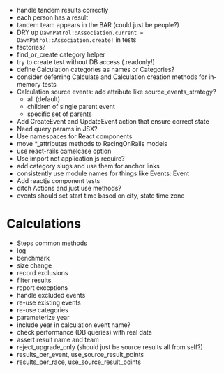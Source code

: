  * handle tandem results correctly
  * each person has a result
  * tandem team appears in the BAR (could just be people?)
 * DRY up `DawnPatrol::Association.current = DawnPatrol::Association.create!` in tests
 * factories?
 * find_or_create category helper
 * try to create test without DB access (.readonly!)
 * define Calculation categories as names or Categories?
 * consider deferring Calculate and Calculation creation methods for in-memory tests
 * Calculation source events: add attribute like source_events_strategy?
   * all (default)
   * children of single parent event
   * specific set of parents
 * Add CreateEvent and UpdateEvent action that ensure correct state
 * Need query params in JSX?
 * Use namespaces for React components
 * move *_attributes methods to RacingOnRails models
 * use react-rails camelcase option
 * Use import not application.js require?
 * add category slugs and use them for anchor links
 * consistently use module names for things like Events::Event
 * Add reactjs component tests
 * ditch Actions and just use methods?
 * events should set start time based on city, state time zone

 Calculations
 ============
 * Steps common methods
  * log
  * benchmark
  * size change
  * record exclusions
 * filter results
 * report exceptions
 * handle excluded events
 * re-use existing events
 * re-use categories
 * parameterize year
 * include year in calculation event name?
 * check performance (DB queries) with real data
 * assert result name and team
 * reject_upgrade_only (should just be source results all from self?)
 * results_per_event, use_source_result_points
 * results_per_race, use_source_result_points
